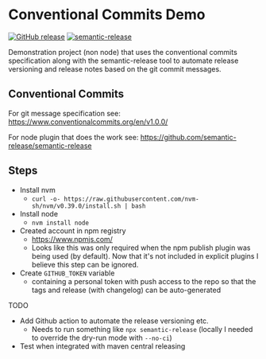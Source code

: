 
# Conventional Commits Demo
[![GitHub release](https://img.shields.io/github/release/nickmcdowall/conventional-commits-demo)](https://github.com/nickmcdowall/conventional-commits-demo/releases)
[![semantic-release](https://img.shields.io/badge/semantic-release-e10079.svg?logo=semantic-release)](https://github.com/semantic-release/semantic-release)

Demonstration project (non node) that uses the conventional commits specification along with the semantic-release tool
to automate release versioning and release notes based on the git commit messages.

## Conventional Commits
For git message specification see: https://www.conventionalcommits.org/en/v1.0.0/

For node plugin that does the work see: https://github.com/semantic-release/semantic-release

## Steps
* Install nvm
  * ```curl -o- https://raw.githubusercontent.com/nvm-sh/nvm/v0.39.0/install.sh | bash```
* Install node
  * `nvm install node` 
* Created account in npm registry
  * https://www.npmjs.com/
  * Looks like this was only required when the npm publish plugin was being used (by default). Now that it's not included in explicit plugins I believe this step can be ignored.
* Create `GITHUB_TOKEN` variable
  * containing a personal token with push access to the repo so that the tags and release (with changelog) can be auto-generated

TODO
* Add Github action to automate the release versioning etc.
  * Needs to run something like `npx semantic-release` (locally I needed to override the dry-run mode with `--no-ci`)
* Test when integrated with maven central releasing